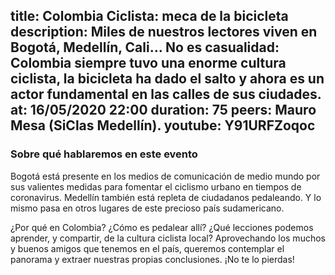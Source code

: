 title: Colombia Ciclista: meca de la bicicleta
description: Miles de nuestros lectores viven en Bogotá, Medellín, Cali… No es casualidad: Colombia siempre tuvo una enorme cultura ciclista, la bicicleta ha dado el salto y ahora es un actor fundamental en las calles de sus ciudades. 
at: 16/05/2020 22:00
duration: 75
peers: Mauro Mesa (SiClas Medellín). 
youtube: Y91URFZoqoc
----
### Sobre qué hablaremos en este evento

Bogotá está presente en los medios de comunicación de medio mundo por sus valientes medidas para fomentar el ciclismo urbano en tiempos de coronavirus. Medellín también está repleta de ciudadanos pedaleando. Y lo mismo pasa en otros lugares de este precioso país sudamericano. 

¿Por qué en Colombia? ¿Cómo es pedalear allí? ¿Qué lecciones podemos aprender, y compartir, de la cultura ciclista local? Aprovechando los muchos y buenos amigos que tenemos en el país, queremos contemplar el panorama y extraer nuestras propias conclusiones. ¡No te lo pierdas!
